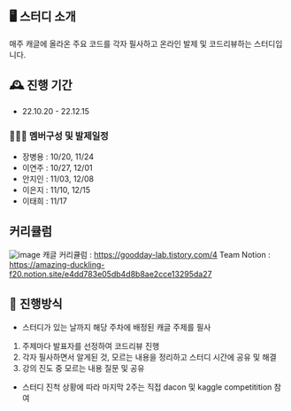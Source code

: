 ## 🖥️ 스터디 소개
매주 캐글에 올라온 주요 코드를 각자 필사하고 온라인 발제 및 코드리뷰하는 스터디입니다.
<br>

## 🕰️ 진행 기간
* 22.10.20 - 22.12.15

### 🧑‍🤝‍🧑 멤버구성 및 발제일정
 - 장병용 : 10/20, 11/24
 - 이연주 : 10/27, 12/01
 - 안지인 : 11/03, 12/08
 - 이은지 : 11/10, 12/15
 - 이태희 : 11/17

## 커리큘럼
![image](https://user-images.githubusercontent.com/69462995/206221376-8e56d081-d34f-4021-a3c8-cf418df74bbf.png)
캐글 커리큘럼 : https://goodday-lab.tistory.com/4
Team Notion : https://amazing-duckling-f20.notion.site/e4dd783e05db4d8b8ae2cce13295da27 

## 📌 진행방식
- 스터디가 있는 날까지 해당 주차에 배정된 캐글 주제를 필사
1. 주제마다 발표자를 선정하여 코드리뷰 진행
2. 각자 필사하면서 알게된 것, 모르는 내용을 정리하고 스터디 시간에 공유 및 해결
3. 강의 진도 중 모르는 내용 질문 및 공유

- 스터디 진척 상황에 따라 마지막 2주는 직접 dacon 및 kaggle competitition 참여
